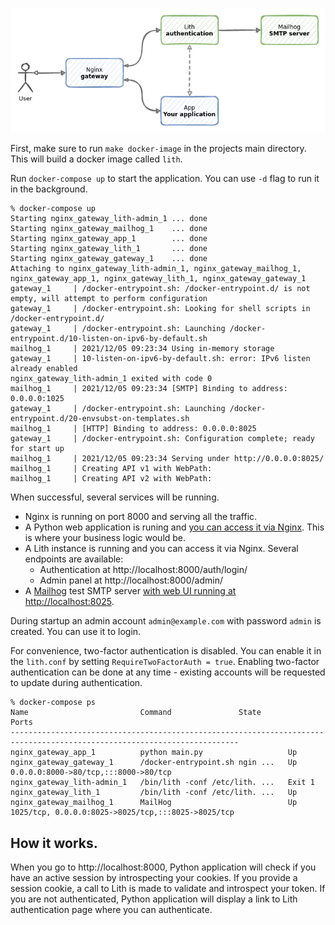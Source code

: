 ![](setup.png)

First, make sure to run `make docker-image` in the projects main directory. This will build a docker image called `lith`.


Run `docker-compose up` to start the application. You can use `-d` flag to run it in the background.

    % docker-compose up
    Starting nginx_gateway_lith-admin_1 ... done
    Starting nginx_gateway_mailhog_1    ... done
    Starting nginx_gateway_app_1        ... done
    Starting nginx_gateway_lith_1       ... done
    Starting nginx_gateway_gateway_1    ... done
    Attaching to nginx_gateway_lith-admin_1, nginx_gateway_mailhog_1, nginx_gateway_app_1, nginx_gateway_lith_1, nginx_gateway_gateway_1
    gateway_1     | /docker-entrypoint.sh: /docker-entrypoint.d/ is not empty, will attempt to perform configuration
    gateway_1     | /docker-entrypoint.sh: Looking for shell scripts in /docker-entrypoint.d/
    gateway_1     | /docker-entrypoint.sh: Launching /docker-entrypoint.d/10-listen-on-ipv6-by-default.sh
    mailhog_1     | 2021/12/05 09:23:34 Using in-memory storage
    gateway_1     | 10-listen-on-ipv6-by-default.sh: error: IPv6 listen already enabled
    nginx_gateway_lith-admin_1 exited with code 0
    mailhog_1     | 2021/12/05 09:23:34 [SMTP] Binding to address: 0.0.0.0:1025
    gateway_1     | /docker-entrypoint.sh: Launching /docker-entrypoint.d/20-envsubst-on-templates.sh
    mailhog_1     | [HTTP] Binding to address: 0.0.0.0:8025
    gateway_1     | /docker-entrypoint.sh: Configuration complete; ready for start up
    mailhog_1     | 2021/12/05 09:23:34 Serving under http://0.0.0.0:8025/
    mailhog_1     | Creating API v1 with WebPath:
    mailhog_1     | Creating API v2 with WebPath:

When successful, several services will be running.

* Nginx is running on port 8000 and serving all the traffic.
* A Python web application is runing and [you can access it via Nginx](http://localhost:8000). This is where your business logic would be.
* A Lith instance is running and you can access it via Nginx. Several endpoints are available:
  * Authentication at  http://localhost:8000/auth/login/
  * Admin panel at http://localhost:8000/admin/
* A [Mailhog](https://github.com/mailhog/MailHog) test SMTP server [with web UI running at http://localhost:8025](http://localhost:8025).

During startup an admin account `admin@example.com` with password `admin` is created. You can use it to login.

For convenience, two-factor authentication is disabled. You can enable it in the `lith.conf` by setting `RequireTwoFactorAuth = true`. Enabling two-factor authentication can be done at any time - existing accounts will be requested to update during authentication.


    % docker-compose ps
    Name                         Command               State                          Ports
    -------------------------------------------------------------------------------------------------------------------------
    nginx_gateway_app_1          python main.py                   Up
    nginx_gateway_gateway_1      /docker-entrypoint.sh ngin ...   Up       0.0.0.0:8000->80/tcp,:::8000->80/tcp
    nginx_gateway_lith-admin_1   /bin/lith -conf /etc/lith. ...   Exit 1
    nginx_gateway_lith_1         /bin/lith -conf /etc/lith. ...   Up
    nginx_gateway_mailhog_1      MailHog                          Up       1025/tcp, 0.0.0.0:8025->8025/tcp,:::8025->8025/tcp


## How it works.

When you go to http://localhost:8000, Python application will check if you have an active session by introspecting your cookies. If you provide a session cookie, a call to Lith is made to validate and introspect your token.
If you are not authenticated, Python application will display a link to Lith authentication page where you can authenticate.
